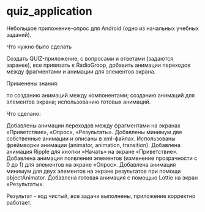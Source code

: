 # quiz_application

Небольшое приложение-опрос для Android (одно из начальных учебных заданий).

Что нужно было сделать

Создать QUIZ-приложение, с вопросами и ответами (задаются заранее), все привязать к RadioGroop, добавить анимации переходов между фрагментами и анимации для элементов экрана.

Применены знания:

по созданию анимаций между компонентами;
созданию анимаций для элементов экрана;
использованию готовых анимаций.

Что сделано:

Добавлены анимации переходов между фрагментами на экранах «Приветствие», «Опрос», «Результаты». Добавлены минимум две собственные анимации и описаны в xml-файлах. Использованы  фреймворки анимации (animator, animation, transition).
Добавлена анимация Ripple для кнопки «Начать» на экране «Приветствие».
Добавлена анимация появления элементов (изменение прозрачности с 0 до 1)  для  элементов на экране «Опрос».
Добавлена анимация минимум для двух элементов на экране результатов при помощи objectAnimator.
Добавлена готовая анимация с помощью Lottie на экран «Результаты».

Результат - код чистый, все задачи выполнены, приложение корректно работает. 
